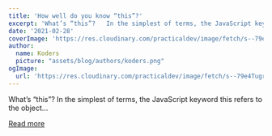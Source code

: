 ```yaml
---
title: 'How well do you know “this”?'
excerpt: 'What’s “this”?   In the simplest of terms, the JavaScript keyword this refers to the object...'
date: '2021-02-28'
coverImage: 'https://res.cloudinary.com/practicaldev/image/fetch/s--79e4Tugr--/c_imagga_scale,f_auto,fl_progressive,h_420,q_auto,w_1000/https://dev-to-uploads.s3.amazonaws.com/uploads/articles/qgmk6zedcl65rolz7eif.jpg'
author:
  name: Koders
  picture: "assets/blog/authors/koders.png"
ogImage:
  url: 'https://res.cloudinary.com/practicaldev/image/fetch/s--79e4Tugr--/c_imagga_scale,f_auto,fl_progressive,h_420,q_auto,w_1000/https://dev-to-uploads.s3.amazonaws.com/uploads/articles/qgmk6zedcl65rolz7eif.jpg'
---
```


What’s “this”?   In the simplest of terms, the JavaScript keyword this refers to the object...

[Read more](https://dev.to/anmshpndy/how-well-do-you-know-this-2cg1)
